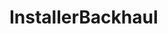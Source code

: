 # InstallerBackhaul
<!DOCTYPE html>
<html lang="en">
<head>
    <meta charset="UTF-8">
    <meta name="viewport" content="width=device-width, initial-scale=1.0">
    <title>Copy to Clipboard Example</title>
    <style>
        .code-container {
            position: relative;
            background-color: #f4f4f4;
            padding: 15px;
            border-radius: 8px;
            margin-bottom: 20px;
            border: 1px solid #ddd;
        }

        .copy-btn {
            position: absolute;
            top: 10px;
            right: 10px;
            background-color: #007bff;
            color: white;
            border: none;
            padding: 5px 10px;
            border-radius: 5px;
            cursor: pointer;
        }

        pre {
            margin: 0;
            font-family: monospace;
            white-space: pre-wrap; /* Preserve whitespace formatting */
        }
    </style>
</head>
<body>

    <div class="code-container">
        <button class="copy-btn" onclick="copyCode()">Copy</button>
        <pre id="code">bash &lt;(wget -qO- https://raw.githubusercontent.com/PixelShellGIT/InstallerBackhaul/main/InstallerBackhaul.sh)</pre>
    </div>

    <script>
        function copyCode() {
            var codeElement = document.getElementById("code");
            var range = document.createRange();
            range.selectNode(codeElement);
            window.getSelection().removeAllRanges();
            window.getSelection().addRange(range);
            document.execCommand("copy");
            window.getSelection().removeAllRanges();
            alert("Code copied to clipboard!");
        }
    </script>

</body>
</html>



لطفاً با استار دادن از پروژه حمایت کنید. 🌟
